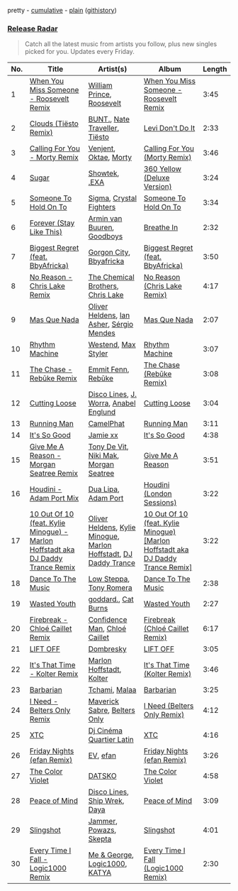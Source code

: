 pretty - [cumulative](/playlists/cumulative/Release%20Radar.md) - [plain](/playlists/plain/37i9dQZEVXbsudmxBFKW7G) ([githistory](https://github.githistory.xyz/vitokorn/spotify-playlist-archive/blob/master/playlists/plain/37i9dQZEVXbsudmxBFKW7G))

### [Release Radar](https://open.spotify.com/playlist/37i9dQZEVXbsudmxBFKW7G)

> Catch all the latest music from artists you follow, plus new singles picked for you. Updates every Friday.

| No. | Title | Artist(s) | Album | Length |
|---|---|---|---|---|
| 1 | [When You Miss Someone - Roosevelt Remix](https://open.spotify.com/track/3d7LElGAWm6DMtcLB3EiDN) | [William Prince](https://open.spotify.com/artist/5GJWwpX2tnOruZviItXvM6), [Roosevelt](https://open.spotify.com/artist/4AQrqVz6BYwy29iMxcGtx7) | [When You Miss Someone - Roosevelt Remix](https://open.spotify.com/album/33oYFjWkgY5N8m2m1lC0vK) | 3:45 |
| 2 | [Clouds (Tiësto Remix)](https://open.spotify.com/track/4QmpT4quTUvjUH128wow4w) | [BUNT.](https://open.spotify.com/artist/2CpLIMBoE2ZzyY3ZBCRZ7j), [Nate Traveller](https://open.spotify.com/artist/34qyuX5yO72yzL8Z4JclBc), [Tiësto](https://open.spotify.com/artist/2o5jDhtHVPhrJdv3cEQ99Z) | [Levi Don't Do It](https://open.spotify.com/album/3hXx9qkxsHdQ1oyeqOvUAJ) | 2:33 |
| 3 | [Calling For You - Morty Remix](https://open.spotify.com/track/40szTUisy5Au8pgEYICO9g) | [Venjent](https://open.spotify.com/artist/7xu08SujAqLp7BGinS96vd), [Oktae](https://open.spotify.com/artist/4PxFr57PZWOCVJ5HkJyaoD), [Morty](https://open.spotify.com/artist/4DKdpWEp7Np8enpUyOdgLD) | [Calling For You (Morty Remix)](https://open.spotify.com/album/5BrTu5nczdrIqJvrfHcrns) | 3:46 |
| 4 | [Sugar](https://open.spotify.com/track/1MCykbR6IJsiaXuZ1VTN6j) | [Showtek](https://open.spotify.com/artist/3gk0OYeLFWYupGFRHqLSR7), [.EXA](https://open.spotify.com/artist/4fCHA6Os4QKfn5UngdAf3i) | [360 Yellow (Deluxe Version)](https://open.spotify.com/album/1Fq6i9cUYSYZgP0pGzeWrB) | 3:24 |
| 5 | [Someone To Hold On To](https://open.spotify.com/track/2rlol3Yeg3tMuxvnCYgVOW) | [Sigma](https://open.spotify.com/artist/01pKrlgPJhm5dB4lneYAqS), [Crystal Fighters](https://open.spotify.com/artist/75EZuo5MHV2572NRpMWotC) | [Someone To Hold On To](https://open.spotify.com/album/4Ff8ghVmvMz2mXHtk6Iamg) | 3:34 |
| 6 | [Forever (Stay Like This)](https://open.spotify.com/track/08yyvtQ8CNRH6Ogpj60p0n) | [Armin van Buuren](https://open.spotify.com/artist/0SfsnGyD8FpIN4U4WCkBZ5), [Goodboys](https://open.spotify.com/artist/2nm38smINjms1LtczR0Cei) | [Breathe In](https://open.spotify.com/album/5O5omtkIR6DrDMKM8YCHmw) | 2:32 |
| 7 | [Biggest Regret (feat. BbyAfricka)](https://open.spotify.com/track/6xisc7D96wTIk0SHYMjtBl) | [Gorgon City](https://open.spotify.com/artist/4VNQWV2y1E97Eqo2D5UTjx), [Bbyafricka](https://open.spotify.com/artist/019gRg7DezPMbaI1xRZD6W) | [Biggest Regret (feat. BbyAfricka)](https://open.spotify.com/album/665xiVHsc2ocmkIN5xBynI) | 3:50 |
| 8 | [No Reason - Chris Lake Remix](https://open.spotify.com/track/2SUKj6aVC879FqCSfVoQPR) | [The Chemical Brothers](https://open.spotify.com/artist/1GhPHrq36VKCY3ucVaZCfo), [Chris Lake](https://open.spotify.com/artist/5Igpc9iLZ3YGtKeYfSrrOE) | [No Reason (Chris Lake Remix)](https://open.spotify.com/album/3TEApFY0nZSH1JTceGBK53) | 4:17 |
| 9 | [Mas Que Nada](https://open.spotify.com/track/6yW6Q8ZPgDBQA1yHWL4Jmh) | [Oliver Heldens](https://open.spotify.com/artist/5nki7yRhxgM509M5ADlN1p), [Ian Asher](https://open.spotify.com/artist/5IrxhrMyvZxzgPYrC9j2km), [Sérgio Mendes](https://open.spotify.com/artist/65c5si0ePAwkOCn4M35Ho7) | [Mas Que Nada](https://open.spotify.com/album/44wLGCkvr83VxYsioCROFf) | 2:07 |
| 10 | [Rhythm Machine](https://open.spotify.com/track/7qhYyXBbL12mPyj93PyUBb) | [Westend](https://open.spotify.com/artist/4epc3Bd0DOBA0kDywkRAsu), [Max Styler](https://open.spotify.com/artist/3NKKngINK1tP6BFy0WOyWk) | [Rhythm Machine](https://open.spotify.com/album/0K0ttvuvuaeNPKF9bQ8GmV) | 3:07 |
| 11 | [The Chase - Rebūke Remix](https://open.spotify.com/track/2cwfGkfp1XWdfCuPcMjWnK) | [Emmit Fenn](https://open.spotify.com/artist/3VVLqeEqQQqTgT8YhfY9Z6), [Rebūke](https://open.spotify.com/artist/113reBz1jA6rVxbXl55mlj) | [The Chase (Rebūke Remix)](https://open.spotify.com/album/28uhTIgM1VgRPfRPoCMtqu) | 3:08 |
| 12 | [Cutting Loose](https://open.spotify.com/track/6n34hL7CBdTVeekAeprHow) | [Disco Lines](https://open.spotify.com/artist/5Kmr0b3ip8g9P2i0dLTC3Z), [J. Worra](https://open.spotify.com/artist/4q0N3EI67tVnAeeaXbNQIj), [Anabel Englund](https://open.spotify.com/artist/3ky8xBRraNNzxzXEw6Ga0c) | [Cutting Loose](https://open.spotify.com/album/1MQoCqxbLS7kf9xWUTxuRF) | 3:04 |
| 13 | [Running Man](https://open.spotify.com/track/7irrCOHmsuQve6JLGCMB0w) | [CamelPhat](https://open.spotify.com/artist/240wlM8vDrf6S4zCyzGj2W) | [Running Man](https://open.spotify.com/album/5f97vFiQaKNaPWJmm7wsCf) | 3:11 |
| 14 | [It's So Good](https://open.spotify.com/track/1Cc00pWEDEDiA4eEv3npjD) | [Jamie xx](https://open.spotify.com/artist/7A0awCXkE1FtSU8B0qwOJQ) | [It's So Good](https://open.spotify.com/album/2OzhVjGzyX5BWyMgGKG3Ij) | 4:38 |
| 15 | [Give Me A Reason - Morgan Seatree Remix](https://open.spotify.com/track/5l7qDrECZpHn0KCjx3QR0k) | [Tony De Vit](https://open.spotify.com/artist/17acmoMCDxCeLPYv4T5sV1), [Niki Mak](https://open.spotify.com/artist/3HX3EIumvr3TRyI9edFTvO), [Morgan Seatree](https://open.spotify.com/artist/0GInfEJXl2kGPhSsVqEqXh) | [Give Me A Reason](https://open.spotify.com/album/4EBi4D9ayTiegxT0MRNSrG) | 3:51 |
| 16 | [Houdini - Adam Port Mix](https://open.spotify.com/track/0SduQ5i8Z2aMLYEhPgw0xm) | [Dua Lipa](https://open.spotify.com/artist/6M2wZ9GZgrQXHCFfjv46we), [Adam Port](https://open.spotify.com/artist/2loEsOijJ6XiGzWYFXMIRk) | [Houdini (London Sessions)](https://open.spotify.com/album/0q3SKmpi8sspDCl5rJhATk) | 3:22 |
| 17 | [10 Out Of 10 (feat. Kylie Minogue) - Marlon Hoffstadt aka DJ Daddy Trance Remix](https://open.spotify.com/track/6s1bYJu0LUw3aIPyUVQ1Wj) | [Oliver Heldens](https://open.spotify.com/artist/5nki7yRhxgM509M5ADlN1p), [Kylie Minogue](https://open.spotify.com/artist/4RVnAU35WRWra6OZ3CbbMA), [Marlon Hoffstadt](https://open.spotify.com/artist/0HHa7ZJZxUQlg5l2mB0N0f), [DJ Daddy Trance](https://open.spotify.com/artist/4lBSzo2LS8asEzoePv6VLM) | [10 Out Of 10 (feat. Kylie Minogue) [Marlon Hoffstadt aka DJ Daddy Trance Remix]](https://open.spotify.com/album/5E1GLLCzq8Qm3gsntShZ49) | 3:22 |
| 18 | [Dance To The Music](https://open.spotify.com/track/0izF9lgQMFggcKXaia48Xa) | [Low Steppa](https://open.spotify.com/artist/5OImcY3khBn9UFjzgaapob), [Tony Romera](https://open.spotify.com/artist/7GQsOji7pfixzkLt63awo5) | [Dance To The Music](https://open.spotify.com/album/6zcnuO88B7AClFIH7kB9Vq) | 2:38 |
| 19 | [Wasted Youth](https://open.spotify.com/track/7i5tBVaBU5Z4Va6XK0L5mm) | [goddard.](https://open.spotify.com/artist/3yDDYheQFqfhKZXdjFQuuP), [Cat Burns](https://open.spotify.com/artist/6WFDpw4u23uSpon4BHvFRn) | [Wasted Youth](https://open.spotify.com/album/7BXCwPeAm4m1KFabsvCTuy) | 2:27 |
| 20 | [Firebreak - Chloé Caillet Remix](https://open.spotify.com/track/1UAqZooxuvHhomGrk3JOGb) | [Confidence Man](https://open.spotify.com/artist/0RwXnFrEoI8tltFvYpJgP6), [Chloé Caillet](https://open.spotify.com/artist/68ywCN6ZpInbcilOfLBa3a) | [Firebreak (Chloé Caillet Remix)](https://open.spotify.com/album/3DWMNJQOd1OOWmoInaoLoN) | 6:17 |
| 21 | [LIFT OFF](https://open.spotify.com/track/2T8Yxn4uXQoeBivDQNYCel) | [Dombresky](https://open.spotify.com/artist/2GVtgxcx7jg5xVCZsIHSGN) | [LIFT OFF](https://open.spotify.com/album/7ey50e1s482RfGNXqldS4W) | 3:05 |
| 22 | [It's That Time - Kolter Remix](https://open.spotify.com/track/1noSK3K7UgrEd2pSCQZOCS) | [Marlon Hoffstadt](https://open.spotify.com/artist/0HHa7ZJZxUQlg5l2mB0N0f), [Kolter](https://open.spotify.com/artist/2Invsp3HSrAeJy4u7Retry) | [It's That Time (Kolter Remix)](https://open.spotify.com/album/4SOgHqlp3Xj7FXh3dTpq1s) | 3:46 |
| 23 | [Barbarian](https://open.spotify.com/track/0bpIW9LLpTJNxHZZVNtOJm) | [Tchami](https://open.spotify.com/artist/1KpCi9BOfviCVhmpI4G2sY), [Malaa](https://open.spotify.com/artist/7w1eTNePApzDk8XtgykCPS) | [Barbarian](https://open.spotify.com/album/5T2FBNcTJH9iiXqNNYIO0n) | 3:25 |
| 24 | [I Need - Belters Only Remix](https://open.spotify.com/track/5hRr1lgEaFS9vVAEZWJPXY) | [Maverick Sabre](https://open.spotify.com/artist/0ukgrNYk51TkMQr0f2Br4Q), [Belters Only](https://open.spotify.com/artist/1H1sDUWSlytzifZTDpKgUA) | [I Need (Belters Only Remix)](https://open.spotify.com/album/6fpMErSuvHEr4u0FVT1j1D) | 4:12 |
| 25 | [XTC](https://open.spotify.com/track/0fgEDJIaoJVOl71R4cXZMg) | [Dj Cinéma Quartier Latin](https://open.spotify.com/artist/3nI698C0lc7EpVCIDShUgD) | [XTC](https://open.spotify.com/album/3pitPQV5n2vm1GEDg2MK3A) | 4:16 |
| 26 | [Friday Nights (efan Remix)](https://open.spotify.com/track/2zuctrzqpqagXbMBKnooij) | [EV](https://open.spotify.com/artist/1qOueWotu6CIb1GMoib2GX), [efan](https://open.spotify.com/artist/6JSLs55qHQEcyp0uFGDmAT) | [Friday Nights (efan Remix)](https://open.spotify.com/album/3crZRPg9EgEueTnlC7J4T6) | 3:26 |
| 27 | [The Color Violet](https://open.spotify.com/track/3aBOX8zZPFHEfugtg6Dtch) | [DATSKO](https://open.spotify.com/artist/2b1Yc522In2BV3Q1fj2JzY) | [The Color Violet](https://open.spotify.com/album/36dWBfIQbv0BDmQ95TWCnB) | 4:58 |
| 28 | [Peace of Mind](https://open.spotify.com/track/7h8qrDfxBzUGcXXiR4Jxea) | [Disco Lines](https://open.spotify.com/artist/5Kmr0b3ip8g9P2i0dLTC3Z), [Ship Wrek](https://open.spotify.com/artist/1ic0FHNGIjXZAWH6O6Reif), [Daya](https://open.spotify.com/artist/6Dd3NScHWwnW6obMFbl1BH) | [Peace of Mind](https://open.spotify.com/album/6yF8JrEp3yBfFJptdIPLi7) | 3:09 |
| 29 | [Slingshot](https://open.spotify.com/track/6F5XAqtXZ09t626dA6Ap4u) | [Jammer](https://open.spotify.com/artist/4xgV1UcvsrLM4rQrjTjwNw), [Powazs](https://open.spotify.com/artist/7fN3apgaM6nm1LkG3pLTcY), [Skepta](https://open.spotify.com/artist/2p1fiYHYiXz9qi0JJyxBzN) | [Slingshot](https://open.spotify.com/album/6DLNHKRwZaQrstSQ1csf0v) | 4:01 |
| 30 | [Every Time I Fall - Logic1000 Remix](https://open.spotify.com/track/3ryyZmnPduJRgchZYmBAxN) | [Me & George](https://open.spotify.com/artist/4VYA3yEmxcU2ElaVRPHGFv), [Logic1000](https://open.spotify.com/artist/2EFsfh1zewsSWhDINv7j1I), [KATYA](https://open.spotify.com/artist/6ARtMKoXQvZclVIxRqMFBQ) | [Every Time I Fall (Logic1000 Remix)](https://open.spotify.com/album/0bek3r8hzm4BQOWWCDTFoW) | 2:30 |